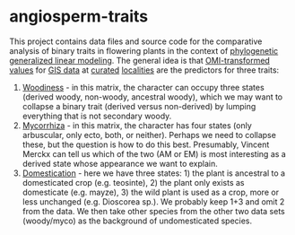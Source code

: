 # angiosperm-traits

This project contains data files and source code for the comparative analysis of
binary traits in flowering plants in the context of [phylogenetic](https://github.com/FePhyFoFum/big_seed_plant_trees/releases/tag/v0.1) 
[generalized linear modeling](https://github.com/naturalis/trait-geo-diverse/blob/master/doc/lm.Rmd). 
The general idea is that 
[OMI-transformed](https://github.com/rvosa/sdmdl-angiosperm-data/blob/master/script/OMI.R)
[values](https://raw.githubusercontent.com/rvosa/sdmdl-angiosperm-data/master/data/niche_traits_merged.csv)
for 
[GIS data](https://drive.google.com/drive/u/0/folders/1EFPurfyxhClDBsxjEAXf00A3LL2MrkQw) 
at 
[curated](https://github.com/rvosa/sdmdl-angiosperm-data/blob/master/script/coordinate_cleaner.R)
[localities](https://github.com/rvosa/sdmdl-angiosperm-data/tree/master/data/occurrences) 
are the predictors for three traits:

1. [Woodiness](https://github.com/rvosa/sdmdl-angiosperm-data/blob/master/data/woody.nex) - in this
   matrix, the character can occupy three states (derived woody, non-woody, ancestral woody), which
   we may want to collapse a binary trait (derived versus non-derived) by lumping everything that
   is not secondary woody.
2. [Mycorrhiza](https://github.com/rvosa/sdmdl-angiosperm-data/blob/master/data/myco.nex) - in this
   matrix, the character has four states (only arbuscular, only ecto, both, or neither). Perhaps we
   need to collapse these, but the question is how to do this best. Presumably, Vincent Merckx can 
   tell us which of the two (AM or EM) is most interesting as a derived state whose appearance we
   want to explain.
3. [Domestication](https://github.com/rvosa/sdmdl-angiosperm-data/blob/master/data/crops.tsv) - here
   we have three states: 1) the plant is ancestral to a domesticated crop (e.g. teosinte), 2) the
   plant only exists as domesticate (e.g. mayze), 3) the wild plant is used as a crop, more or less
   unchanged (e.g. Dioscorea sp.). We probably keep 1+3 and omit 2 from the data. We then take
   other species from the other two data sets (woody/myco) as the background of undomesticated
   species.
